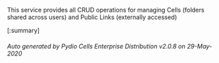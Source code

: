 






This service provides all CRUD operations for managing Cells (folders shared across users) and Public Links (externally accessed)

[:summary]

###### Auto generated by Pydio Cells Enterprise Distribution v2.0.8 on 29-May-2020
